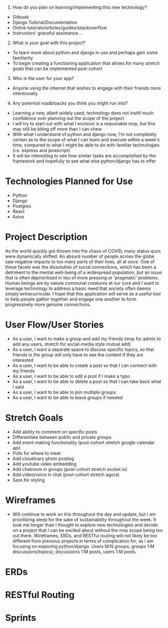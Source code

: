 1. How do you plan on learning/implementing this new technology?
- Gitbook
- Django Tutorial/Documentation
- Online tutorials/articles/guides/stackoverflow
- Instructors' graceful assistance...

2. What is your goal with this project?
- To learn more about python and django in use and perhaps gain some familiarity
- To begin creating a functioning application that allows for many stretch goals that can be implemented post-cohort

3. Who is the user for your app?
- Anyone using the internet that wishes to engage with their friends more intentionally 

4. Any potential roadbloacks you think you might run into? 
- Learning a new, albeit widely used, technology does not instill much confidence over planning out the scope of the project
- I will try to start out with what I envision is a reasonable mvp, but this may still be biting off more than I can chew 
- With what I understand of python and django now, I'm not completely certain as to the scope of what I can learn and execute within a week's time, compared to what I might be able to do with familiar technologies (i.e. express and javascript)
- It will be interesting to see how similar tasks are accomplished by the framework and hopefully to see what else python/django has to offer

# Technologies Planned for Use
- Python
- Django
- Postgres
- React
- Axios

# Project Description

As the world quickly got thrown into the chaos of COVID, many status quos were dynamically shifted. An absurd number of people across the globe saw negative impacts to too many parts of their lives, all at once. One of these facets was the dissolution of social connections, which has been a detriment to the mental well-being of a widespread population, but an issue that is often deprioritized in lieu of more pressing or 'pragmatic' problems. Human beings are by nature communal creatures at our core and I want to leverage technology to address a basic need that society often deems simply extracurricular. I hope that this application will serve as a useful tool to help people gather together and engage one another to form progressively more genuine connections. 

# User Flow/User Stories
- As a user, I want to make a group and add my friends (mvp for admin to add any users, stretch for social-media style mutual add)
- As a user, I want a separate space to discuss specific topics, so that friends in the group will only have to see the content if they are interested
- As a user, I want to be able to create a post so that I can connect with my friends
- As a user, I want to be able to edit a post if I make a typo
- As a user, I want to be able to delete a post so that I can take back what I said
- As a user, I want to be able to join multiple groups 
- As a user, I want to be able to leave groups if needed

# Stretch Goals
- Add ability to comment on specific posts
- Differentiate between public and private groups
- Add event making functionality (post-cohort stretch google calendar api)
- Polls for where to meet
- Add cloudinary photo posting
- Add youtube video embedding
- Add chatroom in groups (post-cohort stretch socket.io)
- Add video/voice in chat (post-cohort stretch agora)
- Sass for styling

# Wireframes
- Will continue to work on this throughout the day and update, but I am prioritizing sleep for the sake of sustainability throughout the week. It took me longer than I thought to explore new technologies and decide on a project that I can be excited about without the mvp scope being too out there. Wireframes, ERDs, and RESTful routing will not likely be too different from previous projects in terms of complication for, as I am focusing on exploring python/django. Users M:N groups, groups 1:M discussions(topics), discussions 1:M posts, users 1:M posts.

# ERDs

# RESTful Routing


# Sprints